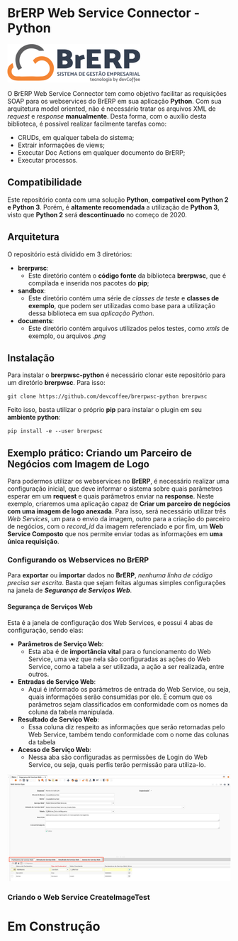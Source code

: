 # BrERP Web Service Connector - Python

![logo-brerp](documents/logo_brerp-300x86.png)

O BrERP Web Service Connector tem como objetivo facilitar as requisições SOAP para os webservices do BrERP em sua aplicação **Python**. Com sua arquitetura model oriented, não é necessário tratar os arquivos  XML de *request* e *response* **manualmente**. Desta forma, com o auxílio desta biblioteca, é possível realizar facilmente tarefas como:

- CRUDs, em qualquer tabela do sistema;
- Extrair informações de views;
- Executar Doc Actions em qualquer documento do BrERP;
- Executar processos.

## Compatibilidade

Este repositório conta com uma solução **Python**, **compatível com Python 2 e Python 3**. Porém, é **altamente recomendada** a utilização de **Python 3**, visto que **Python 2** será **descontinuado** no começo de 2020.

## Arquitetura

O repositório está dividido em 3 diretórios:

- **brerpwsc**:
  - Este diretório contém o **código fonte** da biblioteca **brerpwsc**, que é compilada e inserida nos pacotes do **pip**;
- **sandbox**:
  - Este diretório contém uma série de *classes de teste* e **classes de exemplo**, que podem ser utilizadas como base para a utilização dessa biblioteca em sua *aplicação Python*.
- **documents**:
  - Este diretório contém arquivos utilizados pelos testes, como *xmls* de exemplo, ou arquivos *.png*

## Instalação

Para instalar o **brerpwsc-python** é necessário clonar este repositório para um diretório **brerpwsc**. Para isso:

```shell
git clone https://github.com/devcoffee/brerpwsc-python brerpwsc
```

Feito isso, basta utilizar o próprio **pip** para instalar o plugin em seu **ambiente python**:

```shell
pip install -e --user brerpwsc
```

## Exemplo prático: Criando um Parceiro de Negócios com Imagem de Logo

Para podermos utilizar os webservices no **BrERP**, é necessário realizar uma configuração inicial, que deve informar o sistema sobre quais parâmetros esperar em um **request** e quais parâmetros enviar na **response**.
Neste exemplo, criaremos uma aplicação capaz de **Criar um parceiro de negócios com uma imagem de logo anexada**. Para isso, será necessário utilizar três *Web Services*, um para o envio da imagem, outro para a criação do parceiro de negócios, com o *record_id* da imagem referenciado e por fim, um **Web Service Composto** que nos permite enviar todas as informações em **uma única requisição**.

### Configurando os Webservices no BrERP

Para **exportar** ou **importar** dados no **BrERP**, *nenhuma linha de  código precisa ser escrita*. Basta que sejam feitas algumas simples configurações na janela de ***Segurança de Serviços Web***.

#### Segurança de Serviços Web

Esta é a janela de configuração dos Web Services, e possui 4 abas de configuração, sendo elas:

- **Parâmetros  de Serviço Web**:
  - Esta aba é de **importância vital** para o funcionamento do Web Service, uma vez que nela são configuradas as ações do Web Service, como a tabela a ser utilizada, a ação a ser realizada, entre outros.
- **Entradas de Serviço Web**:
  - Aqui é informado os parâmetros de entrada do Web Service, ou seja, quais informações serão consumidas por ele. É comum que os parâmetros sejam classificados em conformidade com os nomes da coluna da tabela manipulada.
- **Resultado de Serviço Web**:
  - Essa coluna diz respeito as informações que serão retornadas pelo Web Service, também tendo conformidade com o nome das colunas da tabela
- **Acesso de Serviço Web**:
  - Nessa aba são configuradas as permissões de Login do Web Service, ou seja, quais perfis terão permissão para utiliza-lo.

![SegurancaDeServicosWeb](/documents/SegurancaDeServicosWeb.png)

### Criando o Web Service CreateImageTest

# Em Construção